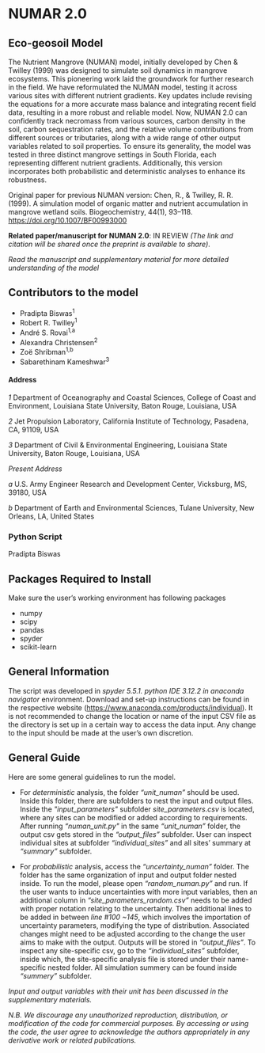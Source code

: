 # NUMAR 2.0
## Eco-geosoil Model 
The Nutrient Mangrove (NUMAN) model, initially developed by Chen & Twilley (1999) was designed to simulate soil dynamics in mangrove ecosystems. This pioneering work laid the groundwork for further research in the field. We have reformulated the NUMAN model, testing it across various sites with different nutrient gradients. Key updates include revising the equations for a more accurate mass balance and integrating recent field data, resulting in a more robust and reliable model. Now, NUMAN 2.0 can confidently track necromass from various sources, carbon density in the soil, carbon sequestration rates, and the relative volume contributions from different sources or tributaries, along with a wide range of other output variables related to soil properties. To ensure its generality, the model was tested in three distinct mangrove settings in South Florida, each representing different nutrient gradients. Additionally, this version incorporates both probabilistic and deterministic analyses to enhance its robustness.

Original paper for previous NUMAN version: Chen, R., & Twilley, R. R. (1999). A simulation model of organic matter and nutrient accumulation in mangrove wetland soils. Biogeochemistry, 44(1), 93–118. https://doi.org/10.1007/BF00993000

**Related paper/manuscript for NUMAN 2.0**: IN REVIEW *(The link and citation will be shared once the preprint is available to share)*.

*Read the manuscript and supplementary material for more detailed understanding of the model*

## Contributors to the model
- Pradipta Biswas<sup>1
- Robert R. Twilley<sup>1
- André S. Rovai<sup>1,a
- Alexandra Christensen<sup>2
- Zoë Shribman<sup>1,b
- Sabarethinam Kameshwar<sup>3

#### Address
*1* Department of Oceanography and Coastal Sciences, College of Coast and Environment, Louisiana State University, Baton Rouge, Louisiana, USA

*2* Jet Propulsion Laboratory, California Institute of Technology, Pasadena, CA, 91109, USA

*3* Department of Civil & Environmental Engineering, Louisiana State University, Baton Rouge, Louisiana, USA

*Present Address*

*a* U.S. Army Engineer Research and Development Center, Vicksburg, MS, 39180, USA

*b* Department of Earth and Environmental Sciences, Tulane University, New Orleans, LA, United States

### Python Script
Pradipta Biswas 


## Packages Required to Install

Make sure the user’s working environment has following packages 
- numpy
- scipy
- pandas
- spyder
- scikit-learn

## General Information 

The script was developed in *spyder 5.5.1. python IDE 3.12.2 in anaconda navigator* environment. Download and set-up instructions can be found in the respective website (https://www.anaconda.com/products/individual). It is not recommended to change the location or name of the input CSV file as the directory is set up in a certain way to access the data input. Any change to the input should be made at the user’s own discretion. 


## General Guide
Here are some general guidelines to run the model.  
* For *deterministic* analysis, the folder *“unit_numan”* should be used. Inside this folder, there are subfolders to nest the input and output files. Inside the *"input_parameters"* subfolder *site_parameters.csv* is located, where any sites can be modified or added according to requirements. After running *“numan_unit.py"* in the same *“unit_numan”* folder, the output csv gets stored in the *“output_files”* subfolder. User can inspect individual sites at subfolder *“individual_sites”* and all sites’ summary at *“summary”* subfolder. 

* For *probabilistic* analysis, access the *“uncertainty_numan”* folder. The folder has the same organization of input and output folder nested inside. To run the model, please open *“random_numan.py”* and run. If the user wants to induce uncertainties with more input variables, then an additional column in *“site_parameters_random.csv”* needs to be added with proper notation relating to the uncertainty. Then additional lines to be added in between *line #100 ~145*, which involves the importation of uncertainty parameters, modifying the type of distribution. Associated changes might need to be adjusted according to the change the user aims to make with the output. Outputs will be stored in *“output_files”*. To inspect any site-specific csv, go to the *“individual_sites”* subfolder, inside which, the site-specific analysis file is stored under their name-specific nested folder. All simulation summery can be found inside *“summery”* subfolder. 

*Input and output variables with their unit has been discussed in the supplementary materials.* 

*N.B.  We discourage any unauthorized reproduction, distribution, or modification of the code for commercial purposes. By accessing or using the code, the user agree to acknowledge the authors appropriately in any derivative work or related publications.*
